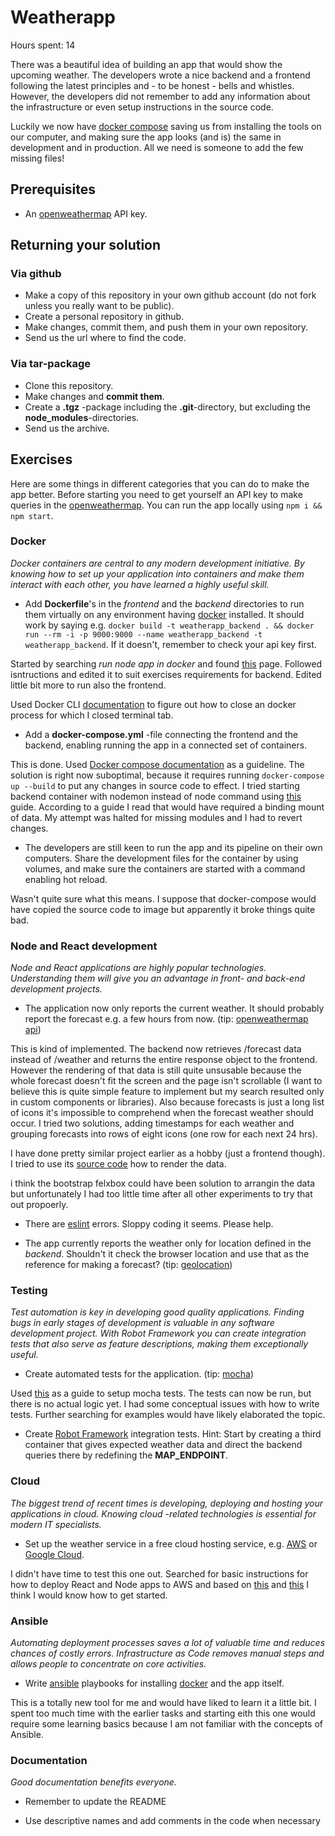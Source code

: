 # Weatherapp

Hours spent: 14

There was a beautiful idea of building an app that would show the upcoming weather. The developers wrote a nice backend and a frontend following the latest principles and - to be honest - bells and whistles. However, the developers did not remember to add any information about the infrastructure or even setup instructions in the source code.

Luckily we now have [docker compose](https://docs.docker.com/compose/) saving us from installing the tools on our computer, and making sure the app looks (and is) the same in development and in production. All we need is someone to add the few missing files!

## Prerequisites

* An [openweathermap](http://openweathermap.org/) API key.

## Returning your solution

### Via github

* Make a copy of this repository in your own github account (do not fork unless you really want to be public).
* Create a personal repository in github.
* Make changes, commit them, and push them in your own repository.
* Send us the url where to find the code.

### Via tar-package

* Clone this repository.
* Make changes and **commit them**.
* Create a **.tgz** -package including the **.git**-directory, but excluding the **node_modules**-directories.
* Send us the archive.

## Exercises

Here are some things in different categories that you can do to make the app better. Before starting you need to get yourself an API key to make queries in the [openweathermap](http://openweathermap.org/). You can run the app locally using `npm i && npm start`.

### Docker

*Docker containers are central to any modern development initiative. By knowing how to set up your application into containers and make them interact with each other, you have learned a highly useful skill.*

* Add **Dockerfile**'s in the *frontend* and the *backend* directories to run them virtually on any environment having [docker](https://www.docker.com/) installed. It should work by saying e.g. `docker build -t weatherapp_backend . && docker run --rm -i -p 9000:9000 --name weatherapp_backend -t weatherapp_backend`. If it doesn't, remember to check your api key first.

Started by searching *run node app in docker* and found [this](https://nodejs.org/de/docs/guides/nodejs-docker-webapp/) page. Followed isntructions and edited it to suit exercises requirements for backend. Edited little bit more to run also the frontend.

Used Docker CLI [documentation](https://docs.docker.com/engine/reference/commandline/) to figure out how to close an docker process for which I closed terminal tab.

* Add a **docker-compose.yml** -file connecting the frontend and the backend, enabling running the app in a connected set of containers.

This is done. Used [Docker compose documentation](https://docs.docker.com/compose/compose-file/) as a guideline. The solution is right now suboptimal, because it requires running `docker-compose up --build` to put any changes in source code to effect. I tried starting backend container with nodemon instead of node command using [this](https://medium.com/better-programming/docker-in-development-with-nodemon-d500366e74df) guide. According to a guide I read that would have required a binding mount of data. My attempt was halted for missing modules and I had to revert changes.

* The developers are still keen to run the app and its pipeline on their own computers. Share the development files for the container by using volumes, and make sure the containers are started with a command enabling hot reload.

Wasn't quite sure what this means. I suppose that docker-compose would have copied the source code to image but apparently it broke things quite bad.

### Node and React development

*Node and React applications are highly popular technologies. Understanding them will give you an advantage in front- and back-end development projects.*

* The application now only reports the current weather. It should probably report the forecast e.g. a few hours from now. (tip: [openweathermap api](https://openweathermap.org/forecast5))

This is kind of implemented. The backend now retrieves /forecast data instead of /weather and returns the entire response object to the frontend. However the rendering of that data is still quite unsusable because the whole forecast doesn't fit the screen and the page isn't scrollable (I want to believe this is quite simple feature to implement but my search resulted only in custom components or libraries). Also because forecasts is just a long list of icons it's impossible to comprehend when the forecast weather should occur. I tried two solutions, adding timestamps for each weather and grouping forecasts into rows of eight icons (one row for each next 24 hrs).

I have done pretty similar project earlier as a hobby (just a frontend though). I tried to use its [source code](https://github.com/motonki/rushb) how to render the data.

i think the bootstrap felxbox could have been solution to arrangin the data but unfortunately I had too little time after all other experiments to try that out propoerly.

* There are [eslint](http://eslint.org/) errors. Sloppy coding it seems. Please help.

* The app currently reports the weather only for location defined in the *backend*. Shouldn't it check the browser location and use that as the reference for making a forecast? (tip: [geolocation](https://developer.mozilla.org/en-US/docs/Web/API/Geolocation/Using_geolocation))

### Testing

*Test automation is key in developing good quality applications. Finding bugs in early stages of development is valuable in any software development project. With Robot Framework you can create integration tests that also serve as feature descriptions, making them exceptionally useful.*

* Create automated tests for the application. (tip: [mocha](https://mochajs.org/))

Used [this](https://dzone.com/articles/testing-nodejs-application-using-mocha-and-docker) as a guide to setup mocha tests. The tests can now be run, but there is no actual logic yet. I had some conceptual issues with how to write tests. Further searching for examples would have likely elaborated the topic.

* Create [Robot Framework](http://robotframework.org/) integration tests. Hint: Start by creating a third container that gives expected weather data and direct the backend queries there by redefining the **MAP_ENDPOINT**.

### Cloud

*The biggest trend of recent times is developing, deploying and hosting your applications in cloud. Knowing cloud -related technologies is essential for modern IT specialists.*

* Set up the weather service in a free cloud hosting service, e.g. [AWS](https://aws.amazon.com/free/) or [Google Cloud](https://cloud.google.com/free/).

I didn't have time to test this one out. Searched for basic instructions for how to deploy React and Node apps to AWS and based on [this](https://medium.com/@adhasmana/how-to-deploy-react-and-node-app-on-aws-a-better-approach-5b22e2ed2da2) and [this](https://medium.com/@nishankjaintdk/setting-up-a-node-js-app-on-a-linux-ami-on-an-aws-ec2-instance-with-nginx-59cbc1bcc68c) I think I would know how to get started.

### Ansible

*Automating deployment processes saves a lot of valuable time and reduces chances of costly errors. Infrastructure as Code removes manual steps and allows people to concentrate on core activities.*

* Write [ansible](http://docs.ansible.com/ansible/intro.html) playbooks for installing [docker](https://www.docker.com/) and the app itself.

This is a totally new tool for me and would have liked to learn it a little bit. I spent too much time with the earlier tasks and starting eith this one would require some learning basics because I am not familiar with the concepts of Ansible.

### Documentation

*Good documentation benefits everyone.*

* Remember to update the README

* Use descriptive names and add comments in the code when necessary
